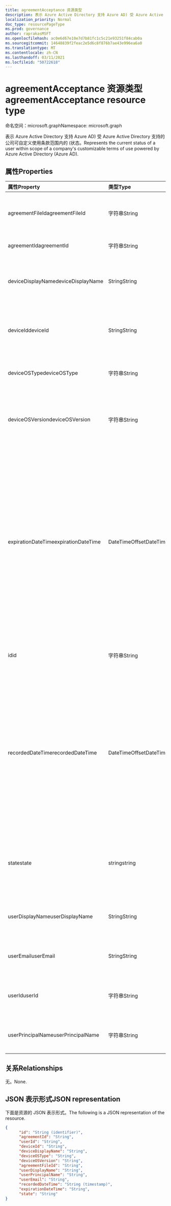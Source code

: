 ```yaml
---
title: agreementAcceptance 资源类型
description: 表示 Azure Active Directory 支持 Azure AD) 受 Azure Active Directory 支持的公司可自定义使用条款范围内的 (状态。
localization_priority: Normal
doc_type: resourcePageType
ms.prod: governance
author: raprakasMSFT
ms.openlocfilehash: ac0e6d67e10e7d7b81fc1c5c21e93251f84cab0a
ms.sourcegitcommit: 14648839f2feac2e5d6c8f876b7ae43e996ea6a0
ms.translationtype: MT
ms.contentlocale: zh-CN
ms.lasthandoff: 03/11/2021
ms.locfileid: "50722618"
---
```

# <a name="agreementacceptance-resource-type"></a><span data-ttu-id="4e863-103">agreementAcceptance 资源类型</span><span class="sxs-lookup"><span data-stu-id="4e863-103">agreementAcceptance resource type</span></span>

<span data-ttu-id="4e863-104">命名空间：microsoft.graph</span><span class="sxs-lookup"><span data-stu-id="4e863-104">Namespace: microsoft.graph</span></span>

<span data-ttu-id="4e863-105">表示 Azure Active Directory 支持 Azure AD) 受 Azure Active Directory 支持的公司可自定义使用条款范围内的 (状态。</span><span class="sxs-lookup"><span data-stu-id="4e863-105">Represents the current status of a user within scope of a company's customizable terms of use powered by Azure Active Directory (Azure AD).</span></span>

## <a name="properties"></a><span data-ttu-id="4e863-106">属性</span><span class="sxs-lookup"><span data-stu-id="4e863-106">Properties</span></span>
| <span data-ttu-id="4e863-107">属性</span><span class="sxs-lookup"><span data-stu-id="4e863-107">Property</span></span>     | <span data-ttu-id="4e863-108">类型</span><span class="sxs-lookup"><span data-stu-id="4e863-108">Type</span></span>        | <span data-ttu-id="4e863-109">说明</span><span class="sxs-lookup"><span data-stu-id="4e863-109">Description</span></span> |
|:-------------|:------------|:------------|
|<span data-ttu-id="4e863-110">agreementFileId</span><span class="sxs-lookup"><span data-stu-id="4e863-110">agreementFileId</span></span>|<span data-ttu-id="4e863-111">字符串</span><span class="sxs-lookup"><span data-stu-id="4e863-111">String</span></span>|<span data-ttu-id="4e863-112">用户接受的协议文件的标识符。</span><span class="sxs-lookup"><span data-stu-id="4e863-112">The identifier of the agreement file accepted by the user.</span></span>|
|<span data-ttu-id="4e863-113">agreementId</span><span class="sxs-lookup"><span data-stu-id="4e863-113">agreementId</span></span>|<span data-ttu-id="4e863-114">字符串</span><span class="sxs-lookup"><span data-stu-id="4e863-114">String</span></span>|<span data-ttu-id="4e863-115">协议的标识符。</span><span class="sxs-lookup"><span data-stu-id="4e863-115">The identifier of the agreement.</span></span>|
|<span data-ttu-id="4e863-116">deviceDisplayName</span><span class="sxs-lookup"><span data-stu-id="4e863-116">deviceDisplayName</span></span>|<span data-ttu-id="4e863-117">String</span><span class="sxs-lookup"><span data-stu-id="4e863-117">String</span></span>|<span data-ttu-id="4e863-118">用于显示名称协议的设备的设备组。</span><span class="sxs-lookup"><span data-stu-id="4e863-118">The display name of the device used for accepting the agreement.</span></span>|
|<span data-ttu-id="4e863-119">deviceId</span><span class="sxs-lookup"><span data-stu-id="4e863-119">deviceId</span></span>|<span data-ttu-id="4e863-120">String</span><span class="sxs-lookup"><span data-stu-id="4e863-120">String</span></span>|<span data-ttu-id="4e863-121">用于接受协议的设备的唯一标识符。</span><span class="sxs-lookup"><span data-stu-id="4e863-121">The unique identifier of the device used for accepting the agreement.</span></span>|
|<span data-ttu-id="4e863-122">deviceOSType</span><span class="sxs-lookup"><span data-stu-id="4e863-122">deviceOSType</span></span>|<span data-ttu-id="4e863-123">字符串</span><span class="sxs-lookup"><span data-stu-id="4e863-123">String</span></span>|<span data-ttu-id="4e863-124">用于接受协议的操作系统。</span><span class="sxs-lookup"><span data-stu-id="4e863-124">The operating system used to accept the agreement.</span></span>|
|<span data-ttu-id="4e863-125">deviceOSVersion</span><span class="sxs-lookup"><span data-stu-id="4e863-125">deviceOSVersion</span></span>|<span data-ttu-id="4e863-126">字符串</span><span class="sxs-lookup"><span data-stu-id="4e863-126">String</span></span>|<span data-ttu-id="4e863-127">用于接受协议的设备的操作系统版本。</span><span class="sxs-lookup"><span data-stu-id="4e863-127">The operating system version of the device used to accept the agreement.</span></span>    |
|<span data-ttu-id="4e863-128">expirationDateTime</span><span class="sxs-lookup"><span data-stu-id="4e863-128">expirationDateTime</span></span>|<span data-ttu-id="4e863-129">DateTimeOffset</span><span class="sxs-lookup"><span data-stu-id="4e863-129">DateTimeOffset</span></span>|<span data-ttu-id="4e863-130">接受的到期日期时间。</span><span class="sxs-lookup"><span data-stu-id="4e863-130">The expiration date time of the acceptance.</span></span> <span data-ttu-id="4e863-131">时间戳类型表示采用 ISO 8601 格式的日期和时间信息，始终采用 UTC 时区。</span><span class="sxs-lookup"><span data-stu-id="4e863-131">The Timestamp type represents date and time information using ISO 8601 format and is always in UTC time.</span></span> <span data-ttu-id="4e863-132">例如，2014 年 1 月 1 日午夜 UTC 如下所示：`'2014-01-01T00:00:00Z'`</span><span class="sxs-lookup"><span data-stu-id="4e863-132">For example, midnight UTC on Jan 1, 2014 would look like this: `'2014-01-01T00:00:00Z'`</span></span>|
|<span data-ttu-id="4e863-133">id</span><span class="sxs-lookup"><span data-stu-id="4e863-133">id</span></span>|<span data-ttu-id="4e863-134">字符串</span><span class="sxs-lookup"><span data-stu-id="4e863-134">String</span></span>| <span data-ttu-id="4e863-135">协议接受的标识符。</span><span class="sxs-lookup"><span data-stu-id="4e863-135">The identifier of the agreement acceptance.</span></span> <span data-ttu-id="4e863-136">只读。</span><span class="sxs-lookup"><span data-stu-id="4e863-136">Read-only.</span></span>|
|<span data-ttu-id="4e863-137">recordedDateTime</span><span class="sxs-lookup"><span data-stu-id="4e863-137">recordedDateTime</span></span>|<span data-ttu-id="4e863-138">DateTimeOffset</span><span class="sxs-lookup"><span data-stu-id="4e863-138">DateTimeOffset</span></span>|<span data-ttu-id="4e863-p103">时间戳类型表示使用 ISO 8601 格式的日期和时间信息，并且始终处于 UTC 时间。例如，2014 年 1 月 1 日午夜 UTC 类似于如下形式：`'2014-01-01T00:00:00Z'`</span><span class="sxs-lookup"><span data-stu-id="4e863-p103">The Timestamp type represents date and time information using ISO 8601 format and is always in UTC time. For example, midnight UTC on Jan 1, 2014 would look like this: `'2014-01-01T00:00:00Z'`</span></span>|
|<span data-ttu-id="4e863-141">state</span><span class="sxs-lookup"><span data-stu-id="4e863-141">state</span></span>|<span data-ttu-id="4e863-142">string</span><span class="sxs-lookup"><span data-stu-id="4e863-142">string</span></span>| <span data-ttu-id="4e863-143">协议接受的状态。</span><span class="sxs-lookup"><span data-stu-id="4e863-143">The state of the agreement acceptance.</span></span> <span data-ttu-id="4e863-144">可取值为：`accepted`、`declined`。</span><span class="sxs-lookup"><span data-stu-id="4e863-144">Possible values are: `accepted`, `declined`.</span></span>|
|<span data-ttu-id="4e863-145">userDisplayName</span><span class="sxs-lookup"><span data-stu-id="4e863-145">userDisplayName</span></span>|<span data-ttu-id="4e863-146">String</span><span class="sxs-lookup"><span data-stu-id="4e863-146">String</span></span>|<span data-ttu-id="4e863-147">记录接受时用户的显示名称。</span><span class="sxs-lookup"><span data-stu-id="4e863-147">Display name of the user when the acceptance was recorded.</span></span>|
|<span data-ttu-id="4e863-148">userEmail</span><span class="sxs-lookup"><span data-stu-id="4e863-148">userEmail</span></span>|<span data-ttu-id="4e863-149">String</span><span class="sxs-lookup"><span data-stu-id="4e863-149">String</span></span>|<span data-ttu-id="4e863-150">记录接受时用户的电子邮件。</span><span class="sxs-lookup"><span data-stu-id="4e863-150">Email of the user when the acceptance was recorded.</span></span>|
|<span data-ttu-id="4e863-151">userId</span><span class="sxs-lookup"><span data-stu-id="4e863-151">userId</span></span>|<span data-ttu-id="4e863-152">字符串</span><span class="sxs-lookup"><span data-stu-id="4e863-152">String</span></span>|<span data-ttu-id="4e863-153">接受该协议的用户的标识符。</span><span class="sxs-lookup"><span data-stu-id="4e863-153">The identifier of the user who accepted the agreement.</span></span>|
|<span data-ttu-id="4e863-154">userPrincipalName</span><span class="sxs-lookup"><span data-stu-id="4e863-154">userPrincipalName</span></span>|<span data-ttu-id="4e863-155">字符串</span><span class="sxs-lookup"><span data-stu-id="4e863-155">String</span></span>|<span data-ttu-id="4e863-156">记录接受时用户的 UPN。</span><span class="sxs-lookup"><span data-stu-id="4e863-156">UPN of the user when the acceptance was recorded.</span></span>|

## <a name="relationships"></a><span data-ttu-id="4e863-157">关系</span><span class="sxs-lookup"><span data-stu-id="4e863-157">Relationships</span></span>
<span data-ttu-id="4e863-158">无。</span><span class="sxs-lookup"><span data-stu-id="4e863-158">None.</span></span>


## <a name="json-representation"></a><span data-ttu-id="4e863-159">JSON 表示形式</span><span class="sxs-lookup"><span data-stu-id="4e863-159">JSON representation</span></span>

<span data-ttu-id="4e863-160">下面是资源的 JSON 表示形式。</span><span class="sxs-lookup"><span data-stu-id="4e863-160">The following is a JSON representation of the resource.</span></span>

<!-- {
  "blockType": "resource",
  "optionalProperties": [

  ],
  "@odata.type": "microsoft.graph.agreementAcceptance"
}-->

```json
{
      "id": "String (identifier)",
      "agreementId": "String",
      "userId": "String",
      "deviceId": "String",
      "deviceDisplayName": "String",
      "deviceOSType": "String",
      "deviceOSVersion": "String",
      "agreementFileId": "String",
      "userDisplayName": "String",
      "userPrincipalName": "String",
      "userEmail": "String",
      "recordedDateTime": "String (timestamp)",
      "expirationDateTime": "String",
      "state": "String"
}
```

<!-- uuid: 8fcb5dbc-d5aa-4681-8e31-b001d5168d79
2015-10-25 14:57:30 UTC -->
<!--
{
  "type": "#page.annotation",
  "description": "agreementAcceptance resource",
  "keywords": "",
  "section": "documentation",
  "tocPath": "",
  "suppressions": []
}
-->


